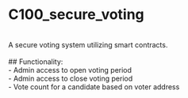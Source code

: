 # C100_secure_voting
<br>
A secure voting system utilizing smart contracts.
<br>
<br>
## Functionality:
<br>
- Admin access to open voting period
<br>
- Admin access to close voting period
<br>
- Vote count for a candidate based on voter address
